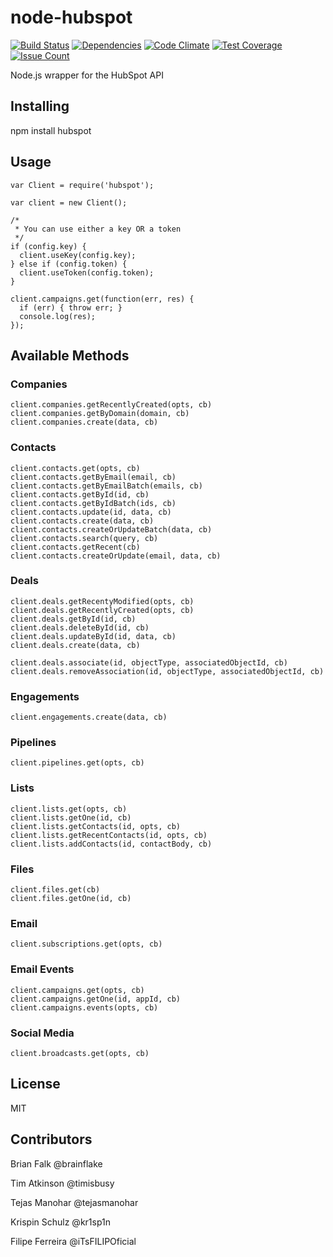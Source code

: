 # node-hubspot
[![Build Status](https://api.travis-ci.org/brainflake/node-hubspot.svg)](https://travis-ci.org/brainflake/node-hubspot)
[![Dependencies](https://david-dm.org/brainflake/node-hubspot.svg)](https://david-dm.org/brainflake/node-hubspot)
[![Code Climate](https://codeclimate.com/github/brainflake/node-hubspot/badges/gpa.svg)](https://codeclimate.com/github/brainflake/node-hubspot)
[![Test Coverage](https://codeclimate.com/github/brainflake/node-hubspot/badges/coverage.svg)](https://codeclimate.com/github/brainflake/node-hubspot/coverage)
[![Issue Count](https://codeclimate.com/github/brainflake/node-hubspot/badges/issue_count.svg)](https://codeclimate.com/github/brainflake/node-hubspot)

Node.js wrapper for the HubSpot API

## Installing

npm install hubspot

## Usage

    var Client = require('hubspot');

    var client = new Client();

    /*
     * You can use either a key OR a token
     */
    if (config.key) {
      client.useKey(config.key);
    } else if (config.token) {
      client.useToken(config.token);
    }

    client.campaigns.get(function(err, res) {
      if (err) { throw err; }
      console.log(res);
    });

## Available Methods

### Companies

    client.companies.getRecentlyCreated(opts, cb)
    client.companies.getByDomain(domain, cb)
    client.companies.create(data, cb)

### Contacts

    client.contacts.get(opts, cb)
    client.contacts.getByEmail(email, cb)
    client.contacts.getByEmailBatch(emails, cb)
    client.contacts.getById(id, cb)
    client.contacts.getByIdBatch(ids, cb)
    client.contacts.update(id, data, cb)
    client.contacts.create(data, cb)
    client.contacts.createOrUpdateBatch(data, cb)
    client.contacts.search(query, cb)
    client.contacts.getRecent(cb)
    client.contacts.createOrUpdate(email, data, cb)

### Deals

    client.deals.getRecentyModified(opts, cb)
    client.deals.getRecentlyCreated(opts, cb)
    client.deals.getById(id, cb)
    client.deals.deleteById(id, cb)
    client.deals.updateById(id, data, cb)
    client.deals.create(data, cb)

    client.deals.associate(id, objectType, associatedObjectId, cb)
    client.deals.removeAssociation(id, objectType, associatedObjectId, cb)

### Engagements

    client.engagements.create(data, cb)

### Pipelines

    client.pipelines.get(opts, cb)

### Lists

    client.lists.get(opts, cb)
    client.lists.getOne(id, cb)
    client.lists.getContacts(id, opts, cb)
    client.lists.getRecentContacts(id, opts, cb)
    client.lists.addContacts(id, contactBody, cb)

### Files

    client.files.get(cb)
    client.files.getOne(id, cb)

### Email

    client.subscriptions.get(opts, cb)

### Email Events

    client.campaigns.get(opts, cb)
    client.campaigns.getOne(id, appId, cb)
    client.campaigns.events(opts, cb)

### Social Media

    client.broadcasts.get(opts, cb)

## License

MIT

## Contributors

Brian Falk @brainflake

Tim Atkinson @timisbusy

Tejas Manohar @tejasmanohar

Krispin Schulz @kr1sp1n

Filipe Ferreira @iTsFILIPOficial
